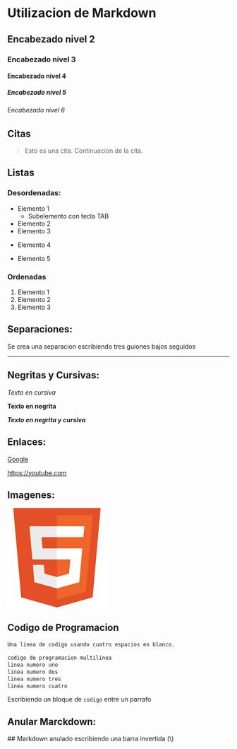 # Utilizacion de Markdown

## Encabezado nivel 2
### Encabezado nivel 3
#### Encabezado nivel 4
##### Encabezado nivel 5
###### Encabezado nivel 6

## Citas
> Esto es una cita.
> Continuacion de la cita. 

## Listas
### Desordenadas:
- Elemento 1
    - Subelemento con tecla TAB 
- Elemento 2
- Elemento 3
* Elemento 4
+ Elemento 5

### Ordenadas
1. Elemento 1
2. Elemento 2
3. Elemento 3

## Separaciones:
Se crea una separacion escribiendo tres guiones bajos seguidos
___

## Negritas y Cursivas:

*Texto en cursiva*

**Texto en negrita**

***Texto en negrita y cursiva***

## Enlaces:
[Google](https://google.com "Enlace a Google")

<https://youtube.com>

## Imagenes:
![Imagenes](../frontend-developer/practicas/assets/html5-logo.png)

## Codigo de Programacion
    Una linea de codigo usando cuatro espacios en blanco.

~~~
codigo de programacion multilinea
linea numero uno
linea numero dos
linea numero tres
linea numero cuatro
~~~

Escribiendo un bloque de `codigo` entre un parrafo

## Anular Marckdown:
\## Markdown anulado escribiendo una barra invertida \(\\\)